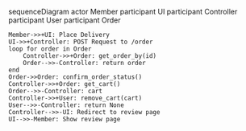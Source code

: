 
sequenceDiagram
    actor Member
    participant UI
    participant Controller
    participant User
    participant Order

    Member->>+UI: Place Delivery
    UI->>+Controller: POST Request to /order
    loop for order in Order
        Controller->>+Order: get_order_by(id)
        Order-->>-Controller: return order
    end
    Order->>Order: confirm_order_status()
    Controller->>+Order: get_cart()
    Order-->>-Controller: cart
    Controller->>+User: remove_cart(cart)
    User-->>-Controller: return None
    Controller-->>-UI: Redirect to review page
    UI-->>-Member: Show review page